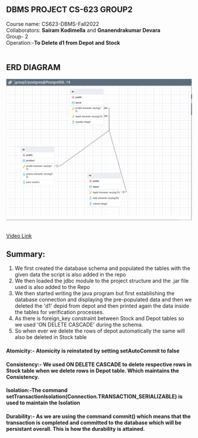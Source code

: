 ## DBMS PROJECT CS-623 GROUP2
Course name: CS623-DBMS-Fall2022<br>
Collaborators: <b>Sairam Kodimella</b> and <b>Gnanendrakumar Devara</b><br>
Group- 2<br>
Operation:-<b>To Delete d1 from Depot and Stock</b>
<br><br>
## ERD DIAGRAM
<img src="./ERD1.png"/></img>
<br><br>

<a href='https://youtu.be/Um2Ixdxdqc8'>Video Link</a>

## Summary:
1. We first created the database schema and populated the tables with the given data the script is also added in the repo
2. We then loaded the jdbc module to the project structure and the .jar file used is also added to the Repo
3. We then started writing the java program but first establishing the database connection and displaying the pre-populated data and then we deleted the 'd1' depid from depot and then printed again the data inside the tables for verification processes.
4. As there is foreign_key constraint between Stock and Depot tables so we used 'ON DELETE CASCADE' during the schema.
5. So when ever we delete the rows of depot automatically the same will also be deleted in Stock table

#### Atomicity:- Atomicity is reinstated by setting setAutoCommit to false
#### Consistency:- We used ON DELETE CASCADE to delete respective rows in Stock table when we delete rows in Depot table. Which maintains the Consistency.
#### Isolation:-The command setTransactionIsolation(Connection.TRANSACTION_SERIALIZABLE) is used to maintain the Isolation
#### Durability:- As we are using the command commit() which means that the transaction is completed and committed to the database which will be persistant overall. This is how the durability is attained.

